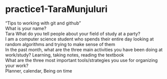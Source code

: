 # practice1-TaraMunjuluri
“Tips to working with git and github” <br />
What is your name?<br />
Tara
What do you tell people about your field of study at a party?<br />
I am a computer science student who spends their entire day looking at random algorithms and trying to make sense of them<br />
In the past month, what are the three main activities you have been doing at work/study?
Learning, taking notes, reading the textbook <br />
What are the three most important tools/strategies you use for organizing your work? <br />
Planner, calendar, Being on time
